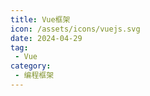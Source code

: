 ```yaml
---
title: Vue框架
icon: /assets/icons/vuejs.svg
date: 2024-04-29
tag:
 - Vue
category:
 - 编程框架
---
```


<Catalog />
